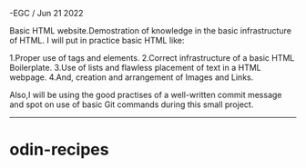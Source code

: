 -EGC / Jun 21 2022

Basic HTML website.Demostration of knowledge in the basic infrastructure of HTML.
I will put in practice basic HTML like:  
 
  1.Proper use of tags and elements.
  2.Correct infrastructure of a basic HTML Boilerplate.
  3.Use of lists and flawless placement of text in a HTML webpage.
  4.And, creation and arrangement of Images and Links.

Also,I will be using the good practises of a well-written commit message and spot on use of basic Git commands during this small project.

--------------------------------------------------------------------------------------

# odin-recipes